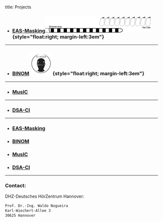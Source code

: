title: Projects


- ### **[EAS-Masking](https://www.vianna.de/01_workgroups/nogueira/projects/eas.html)**![Schematic drawing of an CI electrode array and some nearby hair cells.](projects/eas.logo-small.png){style="float:right; margin-left:3em"}

- - -

- ### **[BINOM](https://www.vianna.de/01_workgroups/nogueira/projects/binom.html)**![Abstract logo of a head with two CIs on each side and symbolic digital signals exchanged between each side](projects/binom-small.png){style="float:right; margin-left:3em"}

- - -

- ### **[MusIC](https://www.vianna.de/01_workgroups/nogueira/projects/music.html)**

- - -

- ### **[DSA-CI](https://www.vianna.de/01_workgroups/nogueira/projects/dsaci.html)**    

---


- ### **[EAS-Masking](https://www.vianna.de/01_workgroups/nogueira/projects/eas.html)**

- ### **[BINOM](https://www.vianna.de/01_workgroups/nogueira/projects/binom.html)**

- ### **[MusIC](https://www.vianna.de/01_workgroups/nogueira/projects/music.html)**

- ### **[DSA-CI](https://www.vianna.de/01_workgroups/nogueira/projects/dsaci.html)**    





- - -    
### Contact:
DHZ-Deutsches HörZentrum Hannover:

    Prof. Dr.-Ing. Waldo Nogueira
    Karl-Wiechert-Allee 3 
    30625 Hannover    
    
